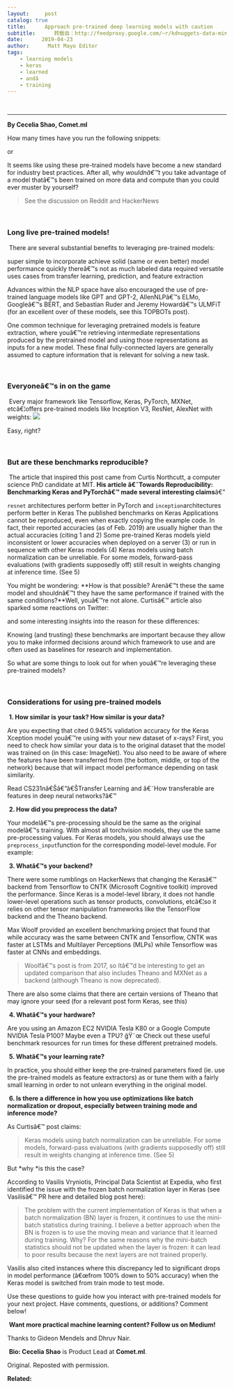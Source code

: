 ```yaml
---
layout:     post
catalog: true
title:      Approach pre-trained deep learning models with caution
subtitle:      转载自：http://feedproxy.google.com/~r/kdnuggets-data-mining-analytics/~3/NIJvKhesarg/approach-pre-trained-deep-learning-models-caution.html
date:      2019-04-23
author:      Matt Mayo Editor
tags:
    - learning models
    - keras
    - learned
    - andâ
    - training
---
```



  
 





---

**By Cecelia Shao, Comet.ml**

How many times have you run the following snippets:



or



It seems like using these pre-trained models have become a new standard for industry best practices. After all, why *wouldnâ€™t* you take advantage of a model thatâ€™s been trained on more data and compute than you could ever muster by yourself?

> See the discussion on Reddit and HackerNews

 

### Long live pre-trained models!

 There are several substantial benefits to leveraging pre-trained models:

super simple to incorporate
achieve solid (same or even better) model performance quickly
thereâ€™s not as much labeled data required
versatile uses cases from transfer learning, prediction, and feature extraction

Advances within the NLP space have also encouraged the use of pre-trained language models like GPT and GPT-2, AllenNLPâ€™s ELMo, Googleâ€™s BERT, and Sebastian Ruder and Jeremy Howardâ€™s ULMFiT (for an excellent over of these models, see this TOPBOTs post).

One common technique for leveraging pretrained models is feature extraction, where youâ€™re retrieving intermediate representations produced by the pretrained model and using those representations as inputs for a new model. These final fully-connected layers are generally assumed to capture information that is relevant for solving a new task.

 

### **Everyoneâ€™s in on the game**

 Every major framework like Tensorflow, Keras, PyTorch, MXNet, etcâ€¦offers pre-trained models like Inception V3, ResNet, AlexNet with weights:
![](https://cdn-images-1.medium.com/max/800/0*rDbSCt1sGeWpqCTp)


Easy, right?


 

### But are these benchmarks reproducible?

 The article that inspired this post came from Curtis Northcutt, a computer science PhD candidate at MIT. **His article â€˜****Towards Reproducibility: Benchmarking Keras and PyTorch****â€™ made several interesting claims**â€”

`resnet` architectures perform better in PyTorch and `inception`architectures perform better in Keras
The published benchmarks on Keras Applications cannot be reproduced, even when exactly copying the example code. In fact, their reported accuracies (as of Feb. 2019) are usually higher than the actual accuracies (citing 1 and 2)
Some pre-trained Keras models yield inconsistent or lower accuracies when deployed on a server (3) or run in sequence with other Keras models (4)
Keras models using batch normalization can be unreliable. For some models, forward-pass evaluations (with gradients supposedly off) still result in weights changing at inference time. (See 5)

You might be wondering: **How is that possible? Arenâ€™t these the same model and shouldnâ€™t they have the same performance if trained with the same conditions?**Well, youâ€™re not alone. Curtisâ€™ article also sparked some reactions on Twitter:





and some interesting insights into the reason for these differences:


Knowing (and trusting) these benchmarks are important because they allow you to make informed decisions around which framework to use and are often used as baselines for research and implementation.

So what are some things to look out for when youâ€™re leveraging these pre-trained models?

 

### Considerations for using pre-trained models

 **1. How similar is your task? How similar is your data?**

Are you expecting that cited 0.945% validation accuracy for the Keras Xception model youâ€™re using with your new dataset of x-rays? First, you need to check how similar your data is to the original dataset that the model was trained on (in this case: ImageNet). You also need to be aware of where the features have been transferred from (the bottom, middle, or top of the network) because that will impact model performance depending on task similarity.

Read CS231nâ€Šâ€”â€ŠTransfer Learning and â€˜How transferable are features in deep neural networks?â€™

 **2. How did you preprocess the data?**

Your modelâ€™s pre-processing should be the same as the original modelâ€™s training. With almost all torchvision models, they use the same pre-processing values. For Keras models, you should always use the `preprocess_input`function for the corresponding model-level module. For example:



 **3. Whatâ€™s your backend?**

There were some rumblings on HackerNews that changing the Kerasâ€™ backend from Tensorflow to CNTK (Microsoft Cognitive toolkit) improved the performance. Since Keras is a model-level library, it does not handle lower-level operations such as tensor products, convolutions, etcâ€¦so it relies on other tensor manipulation frameworks like the TensorFlow backend and the Theano backend.

Max Woolf provided an excellent benchmarking project that found that while accuracy was the same between CNTK and Tensorflow, CNTK was faster at LSTMs and Multilayer Perceptions (MLPs) while Tensorflow was faster at CNNs and embeddings.

> Woolfâ€™s post is from 2017, so Itâ€™d be interesting to get an updated comparison that also includes Theano and MXNet as a backend (although Theano is now deprecated).

There are also some claims that there are certain versions of Theano that may ignore your seed (for a relevant post form Keras, see this)

 **4. Whatâ€™s your hardware?**

Are you using an Amazon EC2 NVIDIA Tesla K80 or a Google Compute NVIDIA Tesla P100? Maybe even a TPU? ğŸ˜œ Check out these useful benchmark resources for run times for these different pretrained models.

 **5. Whatâ€™s your learning rate?**

In practice, you should either keep the pre-trained parameters fixed (ie. use the pre-trained models as feature extractors) as or tune them with a fairly small learning in order to not unlearn everything in the original model.

 **6. Is there a difference in how you use optimizations like batch normalization or dropout, especially between training mode and inference mode?**

As Curtisâ€™ post claims:

> Keras models using batch normalization can be unreliable. For some models, forward-pass evaluations (with gradients supposedly off) still result in weights changing at inference time. (See 5)

But *why *is this the case?

According to Vasilis Vryniotis, Principal Data Scientist at Expedia, who first identified the issue with the frozen batch normalization layer in Keras (see Vasilisâ€™ PR here and detailed blog post here):

> The problem with the current implementation of Keras is that when a batch normalization (BN) layer is frozen, it continues to use the mini-batch statistics during training. I believe a better approach when the BN is frozen is to use the moving mean and variance that it learned during training. Why? For the same reasons why the mini-batch statistics should not be updated when the layer is frozen: it can lead to poor results because the next layers are not trained properly.

Vasilis also cited instances where this discrepancy led to significant drops in model performance (â€œfrom 100% down to 50% accuracy) when the Keras model is switched from train mode to test mode.

Use these questions to guide how you interact with pre-trained models for your next project. Have comments, questions, or additions? Comment below!

 **Want more practical machine learning content? Follow us on Medium!**

Thanks to Gideon Mendels and Dhruv Nair.

 **Bio: Cecelia Shao** is Product Lead at **Comet.ml**.

Original. Reposted with permission.

**Related:**



 






